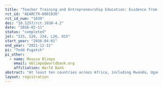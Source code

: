 ```yaml
---
title: "Teacher Training and Entrepreneurship Education: Evidence from a Curriculum Reform in Rwanda"
rct_id: "AEARCTR-0001030"
rct_id_num: "1030"
doi: "10.1257/rct.1030-4.2"
date: "2016-02-11"
status: "completed"
jel: "I25, I28, J24, L26, O15"
start_year: "2016-04-01"
end_year: "2021-12-31"
pi: "Todd Pugatch"
pi_other:
  - name: Moussa Blimpo
    email: mblimpo@worldbank.org
    affiliation: World Bank
abstract: "At least ten countries across Africa, including Rwanda, Uganda, Zambia and Namibia, are currently undergoing secondary curriculum reforms to teach youth the skills they need to succeed after school. Yet many of these reforms are not effective due to implementation challenges, particularly the prevalence of traditional rote-memorization pedagogy. This study will examine pedagogy-targeted curriculum reform and teacher training in the delivery of Rwanda’s revised secondary school entrepreneurship curriculum, to be introduced in 2016. A subset of schools will be randomly selected to receive two years of ongoing teacher training on the curriculum. A control group will receive the curriculum only. The study will measure impact on student academic and life outcomes over a period of three years. The results will inform government efforts to implement competency-based curriculum reforms in secondary schools across Africa."
layout: registration
---
```


